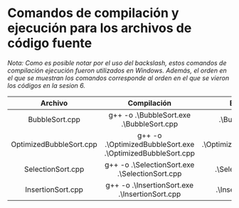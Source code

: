 # Comandos de compilación y ejecución para los archivos de código fuente

*Nota: Como es posible notar por el uso del backslash, estos comandos de compilación ejecución fueron utilizados en Windows. Además, el orden en el que se muestran los comandos corresponde al orden en el que se vieron los códigos en la sesion 6.*

|Archivo                | Compilación                                              |Ejecución                |
|:---------------------:|:--------------------------------------------------------:|:-----------------------:|
|BubbleSort.cpp         |g++ -o .\BubbleSort.exe .\BubbleSort.cpp                  |.\BubbleSort.exe         |
|OptimizedBubbleSort.cpp|g++ -o .\OptimizedBubbleSort.exe .\OptimizedBubbleSort.cpp|.\OptimizedBubbleSort.exe|
|SelectionSort.cpp      |g++ -o .\SelectionSort.exe .\SelectionSort.cpp            |.\SelectionSort.exe      |
|InsertionSort.cpp      |g++ -o .\InsertionSort.exe .\InsertionSort.cpp            |.\InsertionSort.exe      |